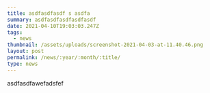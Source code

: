 ```yaml
---
title: asdfasdfasdf s asdfa
summary: asdfasdfasdfasdfasdf
date: 2021-04-10T19:03:03.247Z
tags:
  - news
thumbnail: /assets/uploads/screenshot-2021-04-03-at-11.40.46.png
layout: post
permalink: /news/:year/:month/:title/
type: news
---
```

asdfasdfawefadsfef